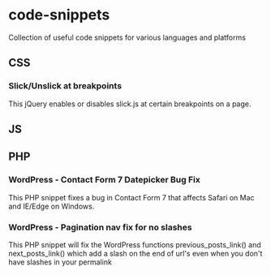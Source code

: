 # code-snippets
Collection of useful code snippets for various languages and platforms

## CSS

### Slick/Unslick at breakpoints
This jQuery enables or disables slick.js at certain breakpoints on a page.

## JS

## PHP

### WordPress - Contact Form 7 Datepicker Bug Fix
This PHP snippet fixes a bug in Contact Form 7 that affects Safari on Mac and IE/Edge on Windows.

### WordPress - Pagination nav fix for no slashes
This PHP snippet will fix the WordPress functions previous_posts_link() and next_posts_link() which add a slash on the end of url's even when you don't have slashes in your permalink
